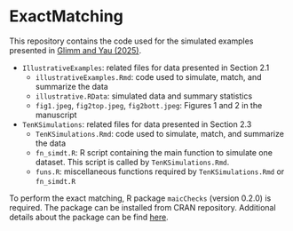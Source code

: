 # ExactMatching

This repository contains the code used for the simulated examples presented in [Glimm and Yau (2025)](https://arxiv.org/abs/2503.02850).

* `IllustrativeExamples`: related files for data presented in Section 2.1
    -   `illustrativeExamples.Rmd`: code used to simulate, match, and summarize the data
    -   `illustrative.RData`: simulated data and summary statistics
    -   `fig1.jpeg`, `fig2top.jpeg`, `fig2bott.jpeg`: Figures 1 and 2 in the manuscript
* `TenKSimulations`: related files for data presented in Section 2.3
    -   `TenKSimulations.Rmd`: code used to simulate, match, and summarize the data
    -   `fn_simdt.R`: R script containing the main function to simulate one dataset. This script is called by `TenKSimulations.Rmd`.
    -   `funs.R`: miscellaneous functions required by `TenKSimulations.Rmd` or `fn_simdt.R`

To perform the exact matching, R package `maicChecks` (version 0.2.0) is required. The package can be installed from CRAN repository. Additional details about the package can be find [here](https://clyau.github.io/maicChecks/).

  
  
